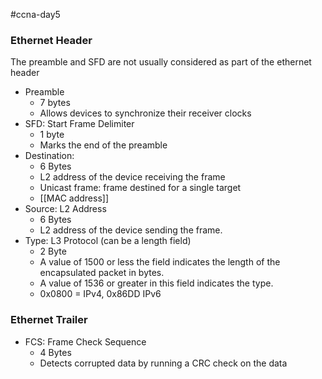 #ccna-day5

### Ethernet Header
The preamble and SFD are not usually considered as part of the ethernet header

- Preamble
	- 7 bytes
	- Allows devices to synchronize their receiver clocks
- SFD: Start Frame Delimiter
	- 1 byte
	- Marks the end of the preamble
- Destination:
	- 6 Bytes
	- L2 address of the device receiving the frame
	- Unicast frame: frame destined for a single target
	- [[MAC address]]
- Source: L2 Address
	- 6 Bytes
	- L2 address of the device sending the frame.
- Type: L3 Protocol (can be a length field)
	- 2 Byte
	- A value of 1500 or less the field indicates the length of the encapsulated packet in bytes.
	- A value of 1536 or greater in this field indicates the type.
	- 0x0800 = IPv4, 0x86DD IPv6
### Ethernet Trailer
- FCS: Frame Check Sequence
	- 4 Bytes
	- Detects corrupted data by running a CRC check on the data

